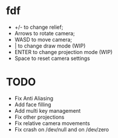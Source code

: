 # fdf
* +/- to change relief;
* Arrows to rotate camera;
* WASD to move camera;
* | to change draw mode (WIP)
* ENTER to change projection mode (WIP)
* Space to reset camera settings



# TODO
* Fix Anti Aliasing
* Add face filling
* Add multi key management
* Fix other projections
* Fix relative camera movements
* Fix crash on /dev/null and on /dev/zero
